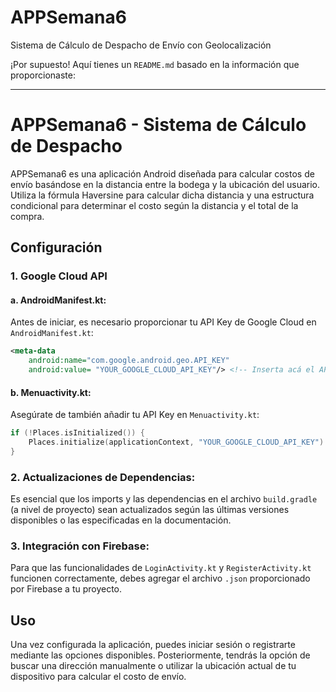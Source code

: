 # APPSemana6
 Sistema de Cálculo de Despacho de Envío con Geolocalización


¡Por supuesto! Aquí tienes un `README.md` basado en la información que proporcionaste:

---

# APPSemana6 - Sistema de Cálculo de Despacho

APPSemana6 es una aplicación Android diseñada para calcular costos de envío basándose en la distancia entre la bodega y la ubicación del usuario. Utiliza la fórmula Haversine para calcular dicha distancia y una estructura condicional para determinar el costo según la distancia y el total de la compra.

## Configuración

### 1. Google Cloud API

#### a. AndroidManifest.kt:

Antes de iniciar, es necesario proporcionar tu API Key de Google Cloud en `AndroidManifest.kt`:

```xml
<meta-data
    android:name="com.google.android.geo.API_KEY"
    android:value= "YOUR_GOOGLE_CLOUD_API_KEY"/> <!-- Inserta acá el API de tu Google Maps -->
```

#### b. Menuactivity.kt:

Asegúrate de también añadir tu API Key en `Menuactivity.kt`:

```kotlin
if (!Places.isInitialized()) {
    Places.initialize(applicationContext, "YOUR_GOOGLE_CLOUD_API_KEY") // Deja acá tu API de Google para abrir el mapa
}
```

### 2. Actualizaciones de Dependencias:

Es esencial que los imports y las dependencias en el archivo `build.gradle` (a nivel de proyecto) sean actualizados según las últimas versiones disponibles o las especificadas en la documentación.

### 3. Integración con Firebase:

Para que las funcionalidades de `LoginActivity.kt` y `RegisterActivity.kt` funcionen correctamente, debes agregar el archivo `.json` proporcionado por Firebase a tu proyecto.

## Uso

Una vez configurada la aplicación, puedes iniciar sesión o registrarte mediante las opciones disponibles. Posteriormente, tendrás la opción de buscar una dirección manualmente o utilizar la ubicación actual de tu dispositivo para calcular el costo de envío.

